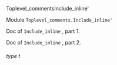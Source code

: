 Toplevel_commentsInclude_inline'

Module  `` Toplevel_comments.Include_inline' `` 

Doc of  `` Include_inline `` , part 1.

Doc of  `` Include_inline `` , part 2.

###### type t

